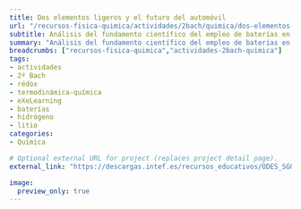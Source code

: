 ```yaml
---
title: Dos elementos ligeros y el futuro del automóvil
url: "/recursos-fisica-quimica/actividades/2bach/quimica/dos-elementos-ligeros-y-el-futuro-del-automovil"
subtitle: Análisis del fundamento científico del empleo de baterías en la propulsión de automóviles
summary: "Análisis del fundamento científico del empleo de baterías en la propulsión de automóviles."
breadcrumbs: ["recursos-fisica-quimica","actividades-2bach-quimica"]
tags:
- actividades
- 2º Bach
- rédox
- termodinámica-química
- eXeLearning
- baterías
- hidrógeno
- litio
categories:
- Química

# Optional external URL for project (replaces project detail page).
external_link: "https://descargas.intef.es/recursos_educativos/ODES_SGOA/Bachillerato/FQ/SA8_-_Futuro_del_automvil_PS/index.html"

image:
  preview_only: true
---
```



